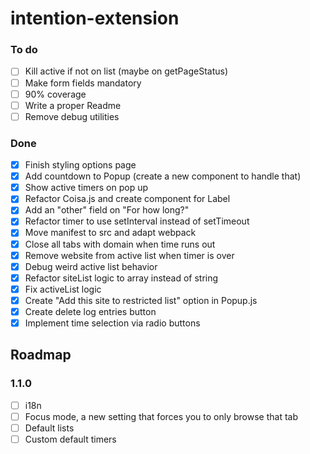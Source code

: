 # intention-extension

### To do

- [ ] Kill active if not on list (maybe on getPageStatus)
- [ ] Make form fields mandatory
- [ ] 90% coverage
- [ ] Write a proper Readme
- [ ] Remove debug utilities

### Done

- [x] Finish styling options page
- [x] Add countdown to Popup (create a new component to handle that)
- [x] Show active timers on pop up
- [x] Refactor Coisa.js and create component for Label
- [x] Add an "other" field on "For how long?"
- [x] Refactor timer to use setInterval instead of setTimeout
- [x] Move manifest to src and adapt webpack
- [X] Close all tabs with domain when time runs out
- [x] Remove website from active list when timer is over
- [x] Debug weird active list behavior
- [x] Refactor siteList logic to array instead of string
- [x] Fix activeList logic
- [x] Create "Add this site to restricted list" option in Popup.js
- [x] Create delete log entries button
- [x] Implement time selection via radio buttons

## Roadmap

### 1.1.0

- [ ] i18n
- [ ] Focus mode, a new setting that forces you to only browse that tab
- [ ] Default lists
- [ ] Custom default timers